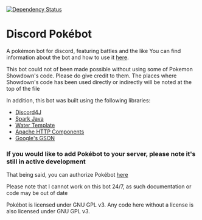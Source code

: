 [![Dependency Status](https://www.versioneye.com/user/projects/58531d6081ffdc00433a2362/badge.svg?style=flat-square)](https://www.versioneye.com/user/projects/58531d6081ffdc00433a2362)

# Discord Pokébot
A pokémon bot for discord, featuring battles and the like
You can find information about the bot and how to use it [here](https://github.com/Coolway99/Discord-Pokebot/wiki).

This bot could not of been made possible without using some of Pokemon Showdown's code. Please do give credit to them.
The places where Showdown's code has been used directly or indirectly will be noted at the top of the file

In addition, this bot was built using the following libraries:
* [Discord4J][1]
* [Spark Java][2]
* [Water Template][3]
* [Apache HTTP Components][4]
* [Google's GSON][5]

[1]: http://austinv11.github.io/Discord4J/
[2]: http://sparkjava.com/
[3]: https://github.com/tiagobento/watertemplate-engine
[4]: http://httpcomponents.apache.org/
[5]: https://github.com/google/gson

### If you would like to add Pokébot to your server, please note it's still in active development

That being said, you can authorize Pokébot [here](https://discordapp.com/oauth2/authorize?&client_id=200764061653139466&scope=bot&permissions=84992 "Authorize Pokébot")  

Please note that I cannot work on this bot 24/7, as such documentation or code may be out of date

Pokébot is licensed under GNU GPL v3. Any code here without a license is also licensed under GNU GPL v3.